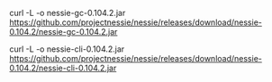 curl -L -o nessie-gc-0.104.2.jar https://github.com/projectnessie/nessie/releases/download/nessie-0.104.2/nessie-gc-0.104.2.jar

curl -L -o nessie-cli-0.104.2.jar https://github.com/projectnessie/nessie/releases/download/nessie-0.104.2/nessie-cli-0.104.2.jar